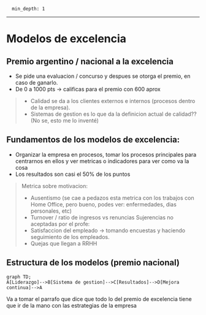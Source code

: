 ~~~toc
  min_depth: 1
~~~

---
# Modelos de excelencia
## Premio argentino / nacional a la excelencia
- Se pide una evaluacion / concurso y despues se otorga el premio, en caso de ganarlo.
- De 0 a 1000 pts -> calificas para el premio con 600 aprox

> - Calidad se da a los clientes externos e internos (procesos dentro de la empresa).
> - Sistemas de gestion es lo que da la definicion actual de calidad?? (No se, esto me lo inventé)

## Fundamentos de los modelos de excelencia:
- Organizar la empresa en procesos, tomar los procesos principales para centrarnos en ellos y ver metricas o indicadores para ver como va la cosa
- Los resultados son casi el 50% de los puntos

> Metrica sobre motivacion:
> - Ausentismo (se cae a pedazos esta metrica con los trabajos con Home Office, pero bueno, podes ver: enfermedades, dias personales, etc)
> - Turnover / ratio de ingresos vs renuncias
> Sujerencias no aceptadas por el profe:
> - Satisfaccion del empleado -> tomando encuestas y haciendo seguimiento de los empleados.
> - Quejas que llegan a RRHH

## Estructura de los modelos (premio nacional)
~~~mermaid
graph TD;
A[Liderazgo]-->B[Sistema de gestion]-->C[Resultados]-->D[Mejora continua]-->A
~~~

Va a tomar el parrafo que dice que todo lo del premio de excelencia tiene que ir de la mano con las estrategias de la empresa